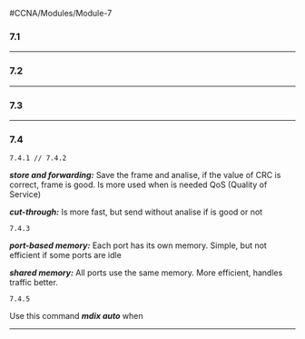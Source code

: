 #CCNA/Modules/Module-7

### 7.1


---
### 7.2


---
### 7.3


---
### 7.4

	7.4.1 // 7.4.2

___store and forwarding:___ Save the frame and analise, if the value of CRC is correct, frame is good. Is more used when is needed QoS (Quality of Service)

___cut-through:___ Is more fast, but send without analise if is good or not

	7.4.3

___port-based memory:___ Each port has its own memory. Simple, but not efficient if some ports are idle

___shared memory:___ All ports use the same memory. More efficient, handles traffic better. 

	7.4.5
Use this command ***mdix auto*** when  

---
